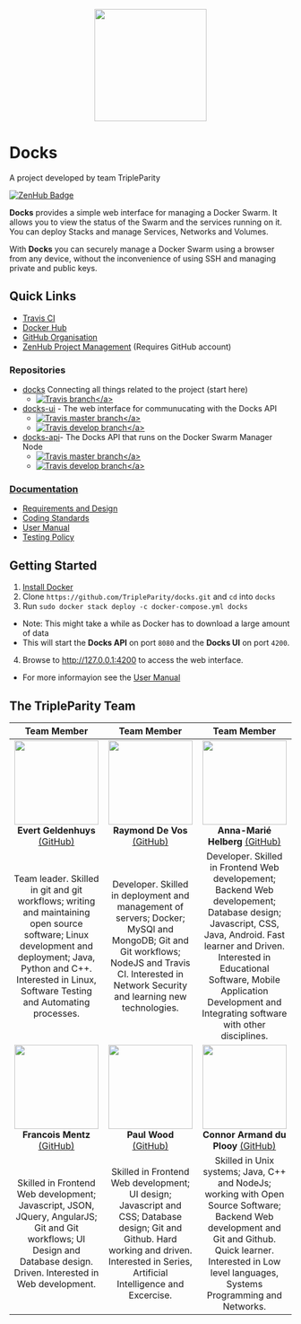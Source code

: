 <p align="center"><img src=https://user-images.githubusercontent.com/17801831/39864667-a31702c4-544a-11e8-8f93-04c7f1dccb51.png width=200></p>

# Docks

A project developed by team TripleParity

<a href="https://app.zenhub.com/workspace/o/tripleparity/docks/boards?repos=126592937,124921284,125188117,124847715,128764372,124747738" target="_blank"> ![ZenHub Badge](https://img.shields.io/badge/Shipping_faster_with-ZenHub-5e60ba.svg?style=flat-square)</a>

**Docks** provides a simple web interface for managing a Docker Swarm.
It allows you to view the status of the Swarm and the services running on it.
You can deploy Stacks and manage Services, Networks and Volumes.

With **Docks** you can securely manage a Docker Swarm using a
browser from any device, without the inconvenience of using SSH and managing
private and public keys.

## Quick Links
- <a href="https://travis-ci.org/TripleParity" target="_blank">Travis CI</a>
- <a href="https://hub.docker.com/u/tripleparity/" target="_blank">Docker Hub</a>
- <a href="https://github.com/TripleParity" target="_blank">GitHub Organisation</a>
- <a href="https://app.zenhub.com/workspace/o/tripleparity/docks/boards?repos=126592937,124921284,125188117,124847715,128764372,124747738" target="_blank">ZenHub Project Management</a> (Requires GitHub account)

### Repositories
- <a href="https://github.com/TripleParity/docks" target="_blank">docks</a> Connecting all things related to the project (start here)
  - <a href="https://travis-ci.org/TripleParity/docks" target="_blank">![Travis branch](https://img.shields.io/travis/TripleParity/docks/master.svg?label="Travis%20CI:%20master")</a>
- <a href="https://github.com/TripleParity/docks-ui" target="_blank">docks-ui</a> - The web interface for communucating with the Docks API
  - <a href="https://travis-ci.org/TripleParity/docks-ui" target="_blank">![Travis master branch](https://img.shields.io/travis/TripleParity/docks-ui/master.svg?label="Travis%20CI:%20master")</a>
  - <a href="https://travis-ci.org/TripleParity/docks-ui" target="_blank">![Travis develop branch](https://img.shields.io/travis/TripleParity/docks-ui/develop.svg?label="Travis%20CI:%20develop")</a>
- <a href="https://github.com/TripleParity/docks-api" target="_blank">docks-api</a>- The Docks API that runs on the Docker Swarm Manager Node
  - <a href="https://travis-ci.org/TripleParity/docks-api" target="_blank">![Travis master branch](https://img.shields.io/travis/TripleParity/docks-api/master.svg?label="Travis%20CI:%20master")</a>
  - <a href="https://travis-ci.org/TripleParity/docks-api" target="_blank">![Travis develop branch](https://img.shields.io/travis/TripleParity/docks-api/develop.svg?label="Travis%20CI:%20develop")</a>

### Documentation
- <a href="https://github.com/TripleParity/docs-bin/blob/master/requirements.pdf" target="_blank">Requirements and Design</a>
- <a href="https://github.com/TripleParity/docs-bin/blob/master/coding-standards.pdf" target="_blank">Coding Standards</a>
- <a href="https://github.com/TripleParity/docs-bin/blob/master/user-manual.pdf" target="_blank">User Manual</a>
- <a href="https://github.com/TripleParity/docs-bin/blob/master/testing-policy.pdf" target="_blank">Testing Policy</a>

## Getting Started
1. <a href="https://docs.docker.com/install/" target="_blank">Install Docker</a>
2. Clone `https://github.com/TripleParity/docks.git` and `cd` into `docks`
3. Run `sudo docker stack deploy -c docker-compose.yml docks`
  - Note: This might take a while as Docker has to download a large amount of data
  - This will start the **Docks API** on port `8080` and the **Docks UI** on port `4200`.
4. Browse to <a href="http://127.0.0.1:4200" target="_blank">http://127.0.0.1:4200</a> to access the web interface.
  - For more informayion see the <a href="https://github.com/TripleParity/docs-bin/blob/master/user-manual.pdf" target="_blank">User Manual</a>

## The TripleParity Team
| Team Member | Team Member | Team Member |
| :-----: | :-----: | :-----: |
| <img src="https://i.imgur.com/oQnVbm9.jpg" width=150> <br /> **Evert Geldenhuys** <a href="https://github.com/egeldenhuys" target="_blank">(GitHub)</a>| <img src="https://i.imgur.com/Oro8Itt.jpg=110x135" width=150> <br /> **Raymond De Vos** <a href="https://github.com/devosray" target="_blank">(GitHub)</a> | <img src="https://i.imgur.com/TweC9Ff.jpg" width=150> <br /> **Anna-Marié Helberg** <a href="https://github.com/annamarieHelberg" target="_blank">(GitHub)</a> |
| Team leader. Skilled in git and git workflows; writing and maintaining open source software; Linux development and deployment; Java, Python and C++. Interested in Linux, Software Testing and Automating processes. | Developer. Skilled in deployment and management of servers; Docker; MySQl and MongoDB; Git and Git workflows; NodeJS and Travis CI. Interested in Network Security and learning new technologies. | Developer. Skilled in Frontend Web developement; Backend Web developement; Database design; Javascript, CSS, Java, Android. Fast learner and Driven. Interested in Educational Software, Mobile Application Development and Integrating software with other disciplines.
| <img src="https://i.imgur.com/tmechdl.jpg" width=150> <br /> **Francois Mentz** <a href="https://github.com/FJMentz" target="_blank">(GitHub)</a> | <img src="https://i.imgur.com/iha4Z3l.jpg" width=150> <br /> **Paul Wood** <a href="https://github.com/Paulo-W" target="_blank">(GitHub)</a> | <img src="https://i.imgur.com/HsQNXZn.jpg" width=150> <br /> **Connor Armand du Plooy** <a href="https://github.com/CDuPlooy" target="_blank">(GitHub)</a> |
| Skilled in Frontend Web development; Javascript, JSON, JQuery, AngularJS; Git and Git workflows; UI Design and Database design. Driven. Interested in Web development. | Skilled in Frontend Web development; UI design; Javascript and CSS; Database design; Git and Github. Hard working and driven. Interested in Series, Artificial Intelligence and Excercise. | Skilled in Unix systems; Java, C++ and NodeJs; working with Open Source Software; Backend Web development and Git and Github. Quick learner. Interested in Low level languages, Systems Programming and Networks.
